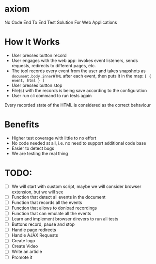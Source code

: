 # axiom
No Code End To End Test Solution For Web Applications

# How It Works

- User presses button record
- User engages with the web app: invokes event listeners, sends requests, redirects to different pages, etc.
- The tool records every event from the user and takes snapshots as `document.body.innerHTML` after each event, then puts it in the map: `[ { event, html } ]`
- User presses button stop
- File(s) with the records is being save according to the configuration
- User run cli command to run tests again

Every recorded state of the HTML is considered as the correct behaviour

# Benefits

- Higher test coverage with little to no effort
- No code needed at all, i.e. no need to support additional code base
- Easier to detect bugs
- We are testing the real thing

# TODO:

- [ ] We will start with custom script, maybe we will consider browser extension, but we will see
- [ ] Function that detect all events in the document
- [ ] Function that records all the events
- [ ] Function that allows to donload recordings
- [ ] Function that can emulate all the events
- [ ] Learn and implement browser direvers to run all tests 
- [ ] Buttons record, pause and stop
- [ ] Handle page redirects
- [ ] Handle AJAX Requests
- [ ] Create logo
- [ ] Create Video
- [ ] Write an article
- [ ] Promote it

